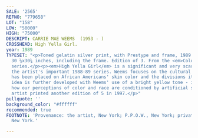 ```yaml
---
SALE: '2565'
REFNO: "779658"
LOT: "158"
LOW: "50000"
HIGH: "75000"
DESCRIPT: CARRIE MAE WEEMS  (1953 - )
CROSSHEAD: High Yella Girl.
year: 1989
TYPESET: "<p>Toned gelatin silver print, with Prestype and frame, 1989. 779x781 mm;
  30 ⅝x30¾ inches, including the frame. Edition of 3. From the <em>Colored People</em>
  series.</p><p><em>High Yella Girl</em> is a significant and very scarce work from
  the artist's important 1988-89 series. Weems focuses on the cultural emphasis that
  has been placed on African Americans' skin color and the divisions it causes. This
  idea is further developed with Weems' use of a bright yellow tone - it highlights
  how our perceptions of color and race are conditioned by artificial standards. The
  artist printed another edition of 5 in 1997.</p>"
pullquote: ''
background_color: "#ffffff"
recommended: true
FOOTNOTE: 'Provenance: the artist, New York; P.P.O.W., New York; private collection,
  New York.'

---
```

